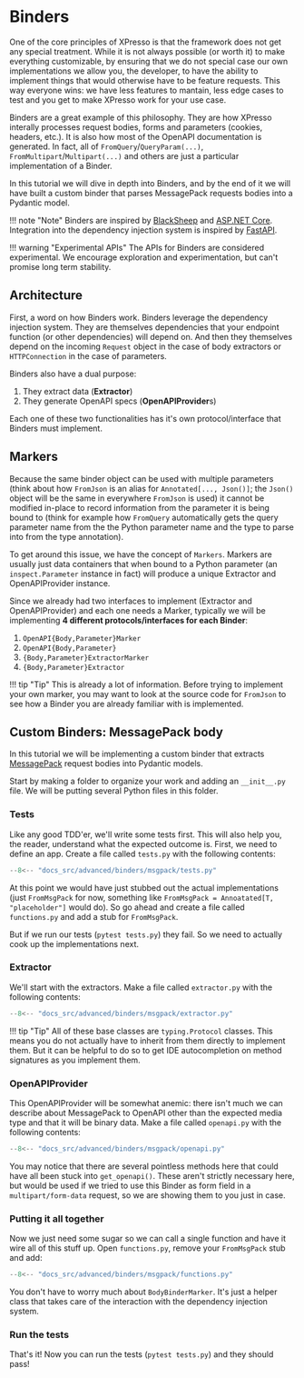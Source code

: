 # Binders

One of the core principles of XPresso is that the framework does not get any special treatment.
While it is not always possible (or worth it) to make everything customizable, by ensuring that we do not special case our own implementations we allow you, the developer, to have the ability to implement things that would otherwise have to be feature requests.
This way everyone wins: we have less features to mantain, less edge cases to test and you get to make XPresso work for your use case.

Binders are a great example of this philosophy.
They are how XPresso interally processes request bodies, forms and parameters (cookies, headers, etc.).
It is also how most of the OpenAPI documentation is generated.
In fact, all of `FromQuery`/`QueryParam(...)`, `FromMultipart`/`Multipart(...)` and others are just a particular implementation of a Binder.

In this tutorial we will dive in depth into Binders, and by the end of it we will have built a custom binder that parses MessagePack requests bodies into a Pydantic model.

!!! note "Note"
    Binders are inspired by [BlackSheep] and [ASP.NET Core].
    Integration into the dependency injection system is inspired by [FastAPI].

!!! warning "Experimental APIs"
    The APIs for Binders are considered experimental.
    We encourage exploration and experimentation, but can't promise long term stability.

## Architecture

First, a word on how Binders work.
Binders leverage the dependency injection system.
They are themselves dependencies that your endpoint function (or other dependencies) will depend on.
And then they themselves depend on the incoming `Request` object in the case of body extractors or `HTTPConnection` in the case of parameters.

Binders also have a dual purpose:

1. They extract data (**Extractor**)
1. They generate OpenAPI specs (**OpenAPIProvider**s)

Each one of these two functionalities has it's own protocol/interface that Binders must implement.

## Markers

Because the same binder object can be used with multiple parameters (think about how `FromJson` is an alias for `Annotated[..., Json()]`; the `Json()` object will be the same in everywhere `FromJson` is used) it cannot be modified in-place to record information from the parameter it is being bound to (think for example how `FromQuery` automatically gets the query parameter name from the the Python parameter name and the type to parse into from the type annotation).

To get around this issue, we have the concept of `Markers`.
Markers are usually just data containers that when bound to a Python parameter (an `inspect.Parameter` instance in fact) will produce a unique Extractor and OpenAPIProvider instance.

Since we already had two interfaces to implement (Extractor and OpenAPIProvider) and each one needs a Marker, typically we will be implementing **4 different protocols/interfaces for each Binder**:

1. `OpenAPI{Body,Parameter}Marker`
1. `OpenAPI{Body,Parameter}`
1. `{Body,Parameter}ExtractorMarker`
1. `{Body,Parameter}Extractor`

!!! tip "Tip"
    This is already a lot of information.
    Before trying to implement your own marker, you may want to look at the source code for `FromJson` to see how a Binder you are already familiar with is implemented.

## Custom Binders: MessagePack body

In this tutorial we will be implementing a custom binder that extracts [MessagePack] request bodies into Pydantic models.

Start by making a folder to organize your work and adding an `__init__.py` file.
We will be putting several Python files in this folder.

### Tests

Like any good TDD'er, we'll write some tests first.
This will also help you, the reader, understand what the expected outcome is.
First, we need to define an app.
Create a file called `tests.py` with the following contents:

```python
--8<-- "docs_src/advanced/binders/msgpack/tests.py"
```

At this point we would have just stubbed out the actual implementations (just `FromMsgPack` for now, something like `FromMsgPack = Annoatated[T, "placeholder"]` would do).
So go ahead and create a file called `functions.py` and add a stub for `FromMsgPack`.

But if we run our tests (`pytest tests.py`) they fail.
So we need to actually cook up the implementations next.

### Extractor

We'll start with the extractors.
Make a file called `extractor.py` with the following contents:

```python
--8<-- "docs_src/advanced/binders/msgpack/extractor.py"
```

!!! tip "Tip"
    All of these base classes are `typing.Protocol` classes.
    This means you do not actually have to inherit from them directly to implement them.
    But it can be helpful to do so to get IDE autocompletion on method signatures as you implement them.

### OpenAPIProvider

This OpenAPIProvider will be somewhat anemic: there isn't much we can describe about MessagePack to OpenAPI other than the expected media type and that it will be binary data.
Make a file called `openapi.py` with the following contents:

```python
--8<-- "docs_src/advanced/binders/msgpack/openapi.py"
```

You may notice that there are several pointless methods here that could have all been stuck into `get_openapi()`.
These aren't strictly necessary here, but would be used if we tried to use this Binder as form field in a `multipart/form-data` request, so we are showing them to you just in case.

### Putting it all together

Now we just need some sugar so we can call a single function and have it wire all of this stuff up.
Open `functions.py`, remove your `FromMsgPack` stub and add:

```python
--8<-- "docs_src/advanced/binders/msgpack/functions.py"
```

You don't have to worry much about `BodyBinderMarker`.
It's just a helper class that takes care of the interaction with the dependency injection system.

### Run the tests

That's it!
Now you can run the tests (`pytest tests.py`) and they should pass!

[FastAPI]: https://fastapi.tiangolo.com
[BlackSheep]: https://github.com/Neoteroi/BlackSheep
[ASP.NET Core]: https://docs.microsoft.com/en-us/aspnet/core/mvc/models/model-binding?view=aspnetcore-6.0
[MessagePack]: https://msgpack.org/index.html
